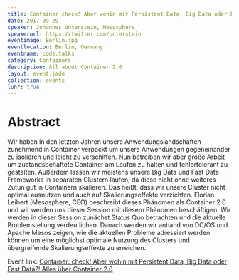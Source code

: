 ```yaml
---
title: Container check! Aber wohin mit Persistent Data, Big Data oder Fast Data?! Alles über Container 2.0
date: 2017-09-29
speaker: Johannes Unterstein, Mesosphere
speakerurl: https://twitter.com/unterstein
eventimage: Berlin.jpg
eventlocation: Berlin, Germany
eventname: code.talks
category: Containers
description: All about Container 2.0
layout: event.jade
collection: events
lunr: true
---
```


# Abstract

Wir haben in den letzten Jahren unsere Anwendungslandschaften zunehmend in Container verpackt um unsere Anwendungen gegeneinander zu isolieren und leicht zu verschiffen. Nun betreiben wir aber große Arbeit um zustandsbehaftete Container am Laufen zu halten und fehlertolerant zu gestalten. Außerdem lassen wir meistens unsere Big Data und Fast Data Frameworks in separaten Clustern laufen, da diese nicht ohne weiteres Zutun gut in Containern skalieren. Das heißt, dass wir unsere Cluster nicht optimal ausnutzen und auch auf Skalierungseffekte verzichten. Florian Leibert (Mesosphere, CEO) beschreibt dieses Phänomen als Container 2.0 und wir werden uns dieser Session mit diesem Phänomen beschäftigen. Wir werden in dieser Session zunächst Status Quo betrachten und die aktuelle Problemstellung verdeutlichen. Danach werden wir anhand von DC/OS und Apache Mesos zeigen, wie die aktuellen Probleme adressiert werden können um eine möglichst optimale Nutzung des Clusters und übergreifende Skalierungseffekte zu erreichen.

Event link: <a href="https://www.codetalks.de/de/2017/programm/container-check-aber-wohin-mit-persistent-data-big-data-oder-fast-data-alles-ueber-container-2-0">Container: check! Aber wohin mit Persistent Data, Big Data oder Fast Data?! Alles über Container 2.0</a>
